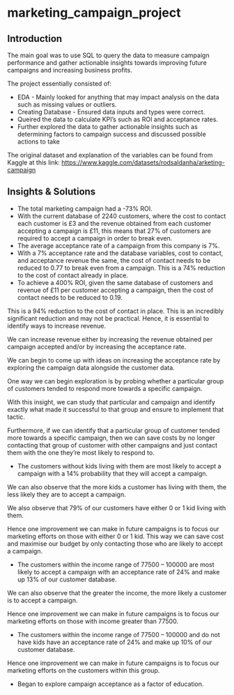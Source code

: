# marketing_campaign_project

## Introduction

The main goal was to use SQL to query the data to measure campaign performance and gather actionable insights towards improving future campaigns and increasing business 
profits.

The project essentially consisted of:
- EDA - Mainly looked for anything that may impact analysis on the data such as missing values or outliers.
- Creating Database - Ensured data inputs and types were correct.
- Queired the data to calculate KPI’s such as ROI and acceptance rates.
- Further explored the data to gather actionable insights such as determining factors to campaign success and discussed possible actions to take

The original dataset and explanation of the variables can be found from Kaggle at this link: https://www.kaggle.com/datasets/rodsaldanha/arketing-campaign 


## Insights & Solutions

- The total marketing campaign had a -73% ROI.
- With the current database of 2240 customers, where the cost to contact each customer is £3 and the revenue obtained from each customer accepting a campaign is £11, this means that 27% of customers are required to accept a campaign in order to break even.
- The average acceptance rate of a campaign from this company is 7%.
- With a 7% acceptance rate and the database variables, cost to contact, and acceptance revenue the same, the cost of contact needs to be reduced to 0.77 to break even from a campaign. This is a 74% reduction to the cost of contact already in place.
- To achieve a 400% ROI, given the same database of customers and revenue of £11 per customer accepting a campaign, then the cost of contact needs to be reduced to 0.19. 

This is a 94% reduction to the cost of contact in place. This is an incredibly significant reduction and may not be practical.  Hence, it is essential to identify ways to increase revenue. 

We can increase revenue either by increasing the revenue obtained per campaign accepted and/or by increasing the acceptance rate. 

We can begin to come up with ideas on increasing the acceptance rate by exploring the campaign data alongside the customer data. 

One way we can begin exploration is by probing whether a particular group of customers tended to respond more towards a specific campaign. 

With this insight, we can study that particular and campaign and identify exactly what made it successful to that group and ensure to implement that tactic. 

Furthermore, if we can identify that a particular group of customer tended more towards a specific campaign, then we can save costs by no longer contacting that group of customer with other campaigns and just contact them with the one they’re most likely to respond to.


- The customers without kids living with them are most likely to accept a campaign with a 14% probability that they will accept a campaign. 

We can also observe that the more kids a customer has living with them, the less likely they are to accept a campaign.

We also observe that 79% of our customers have either 0 or 1 kid living with them.

Hence one improvement we can make in future campaigns is to focus our marketing efforts on those with either 0 or 1 kid. This way we can save cost and maximise our budget by only contacting those who are likely to accept a campaign.


- The customers within the income range of 77500 – 100000 are most likely to accept a campaign with an acceptance rate of 24% and make up 13% of our customer database.

We can also observe that the greater the income, the more likely a customer is to accept a campaign.

Hence one improvement we can make in future campaigns is to focus our marketing efforts on those with income greater than 77500.

- The customers within the income range of 77500 – 100000 and do not have kids have an acceptance rate of 24% and make up 10% of our customer database.

Hence one improvement we can make in future campaigns is to focus our marketing efforts on the customers within this group.


- Began to explore campaign acceptance as a factor of education.
